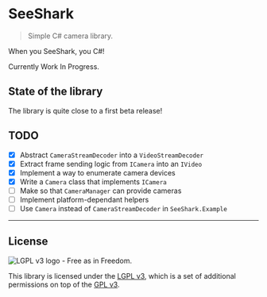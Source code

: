 # SeeShark

> Simple C# camera library.

When you SeeShark, you C#!

Currently Work In Progress.

## State of the library

The library is quite close to a first beta release!

## TODO

- [x] Abstract `CameraStreamDecoder` into a `VideoStreamDecoder`
- [x] Extract frame sending logic from `ICamera` into an `IVideo`
- [x] Implement a way to enumerate camera devices
- [x] Write a `Camera` class that implements `ICamera`
- [ ] Make so that `CameraManager` can provide cameras
- [ ] Implement platform-dependant helpers
- [ ] Use `Camera` instead of `CameraStreamDecoder` in `SeeShark.Example`

***

## License

![LGPL v3 logo - Free as in Freedom.](https://www.gnu.org/graphics/lgplv3-with-text-154x68.png)

This library is licensed under the [LGPL v3](LICENSE.LESSER.md), which is a set of additional permissions on top of the [GPL v3](LICENSE.md).
